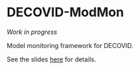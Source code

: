 # DECOVID-ModMon

_Work in progress_

Model monitoring framework for DECOVID.

See the slides [here](https://github.com/alan-turing-institute/DECOVID-dataaccess/blob/master/monitor/notes/20200608_MonitoringOverview_ADWG.pdf) for details.

